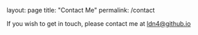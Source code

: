 layout: page
title: "Contact Me"
permalink: /contact

If you wish to get in touch, please contact me at [ldn4@github.io](mailto:ldn4net@github.io)
